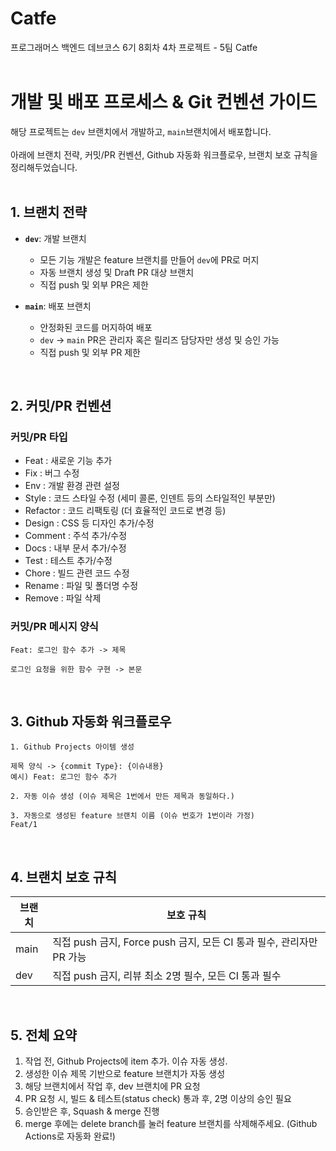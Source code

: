 # Catfe

프로그래머스 백엔드 데브코스 6기 8회차 4차 프로젝트 - 5팀 Catfe
<br/>
<br/>

# 개발 및 배포 프로세스 & Git 컨벤션 가이드
해당 프로젝트는 `dev` 브랜치에서 개발하고, `main`브랜치에서 배포합니다. <br/> <br/>
아래에 브랜치 전략, 커밋/PR 컨벤션, Github 자동화 워크플로우, 브랜치 보호 규칙을 정리해두었습니다.
<br/>
<br/>

## 1. 브랜치 전략
- **`dev`**: 개발 브랜치
  - 모든 기능 개발은 feature 브랜치를 만들어 `dev`에 PR로 머지
  - 자동 브랜치 생성 및 Draft PR 대상 브랜치
  - 직접 push 및 외부 PR은 제한

- **`main`**: 배포 브랜치
  - 안정화된 코드를 머지하여 배포
  - `dev` → `main` PR은 관리자 혹은 릴리즈 담당자만 생성 및 승인 가능
  - 직접 push 및 외부 PR 제한
<br/>

## 2. 커밋/PR 컨벤션

### 커밋/PR 타입
- Feat : 새로운 기능 추가
- Fix : 버그 수정
- Env : 개발 환경 관련 설정
- Style : 코드 스타일 수정 (세미 콜론, 인덴트 등의 스타일적인 부분만)
- Refactor : 코드 리팩토링 (더 효율적인 코드로 변경 등)
- Design : CSS 등 디자인 추가/수정
- Comment : 주석 추가/수정
- Docs : 내부 문서 추가/수정
- Test : 테스트 추가/수정
- Chore : 빌드 관련 코드 수정
- Rename : 파일 및 폴더명 수정
- Remove : 파일 삭제

### 커밋/PR 메시지 양식
```
Feat: 로그인 함수 추가 -> 제목

로그인 요청을 위한 함수 구현 -> 본문
```
<br/>

## 3. Github 자동화 워크플로우
```
1. Github Projects 아이템 생성

제목 양식 -> {commit Type}: {이슈내용}
예시) Feat: 로그인 함수 추가

2. 자동 이슈 생성 (이슈 제목은 1번에서 만든 제목과 동일하다.)

3. 자동으로 생성된 feature 브랜치 이름 (이슈 번호가 1번이라 가정)
Feat/1
```
<br/>

## 4. 브랜치 보호 규칙

| 브랜치 | 보호 규칙 |
|--------|-----------|
| main   | 직접 push 금지, Force push 금지, 모든 CI 통과 필수, 관리자만 PR 가능 |
| dev    | 직접 push 금지, 리뷰 최소 2명 필수, 모든 CI 통과 필수 |

<br/>

## 5. 전체 요약
1. 작업 전, Github Projects에 item 추가. 이슈 자동 생성.
2. 생성한 이슈 제목 기반으로 feature 브랜치가 자동 생성
3. 해당 브랜치에서 작업 후, dev 브랜치에 PR 요청
4. PR 요청 시, 빌드 & 테스트(status check) 통과 후, 2명 이상의 승인 필요
5. 승인받은 후, Squash & merge 진행
6. merge 후에는 delete branch를 눌러 feature 브랜치를 삭제해주세요. (Github Actions로 자동화 완료!)






